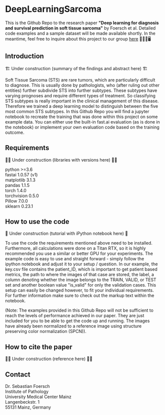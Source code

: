 # DeepLearningSarcoma
This is the Github Repo to the research paper **"Deep learning for diagnosis and survival prediction in soft tissue sarcoma"** by Foersch et al. Detailed code examples and a sample dataset will be made available shortly. In the meantime, feel free to inquire about this project to our group [here](mailto:sebastian.foersch@unimedizin-mainz.de?subject=[GitHub]Deep%20Learning%20Sarcoma) :microscope::man_health_worker::desktop_computer:
## Introduction
:building_construction: Under construction (summary of the findings and abstract here) :building_construction:

Soft Tissue Sarcoma (STS) are rare tumors, which are particularly difficult to diagnose. This is usually done by pathologists, who (after ruling out other entities) further subdivide STS into further subtypes. These subtypes have varying prognoses and require different types of treatment. So classifying STS subtypes is really important in the clinical management of this disease. Therefore we trained a deep learning model to distinguish between the five most common STS subtypes. In this Github Repo you will find a jupyter notebook to recreate the training that was done within this project on some example data. You can either use the built-in fast.ai evaluation (as is done in the notebook) or implement your own evaluation code based on the training outcome.
## Requirements
:man_factory_worker: Under construction (libraries with versions here) :man_factory_worker:

python >=3.6<br/>
fastai 1.0.57 (v1)<br/>
matplotlib 3.1.3<br/>
pandas 1.1.5<br/>
torch 1.4.0<br/>
torchvision 0.5.0<br/>
Pillow 7.0.0<br/>
sklearn 0.23.1<br/>

## How to use the code
:construction: Under construction (tutorial with iPython notebook here) :construction:

To use the code the requirements mentioned above need to be installed. Furthermore, all calculations were done on a Titan RTX, so it is highly recommended you use a similar or better GPU for your experiments. The example code is easy to use and straight forward - simply follow the ipython notebook and adjust it to your setup / question. In our example, the key.csv file contains the patient_ID, which is important to get patient based metrics, the path to where the images of that case are stored, the label, a column denoting whether the image belongs to the TRAIN, VALID, or TEST set and another boolean value "is_valid" for only the validation cases. This setup can easily be changed however, to fit your individual requirements. For further information make sure to check out the markup text within the notebook.

(Note: The examples provided in this Github Repo will not be sufficient to reach the levels of performance achieved in our paper. They are just included for you to be able to get the code up and running. The images have already been normalized to a reference image using structure preserving color normalization (SPCN)).

## How to cite the paper
:construction_worker_woman: Under construction (reference here) :construction_worker_woman:
## Contact
Dr. Sebastian Foersch  
Institute of Pathology  
University Medical Center Mainz  
Langenbeckstr. 1  
55131 Mainz, Germany
